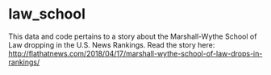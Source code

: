 # law_school
This data and code pertains to a story about the Marshall-Wythe School of Law dropping in the U.S. News Rankings. Read the story here: http://flathatnews.com/2018/04/17/marshall-wythe-school-of-law-drops-in-rankings/
